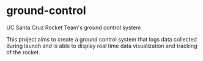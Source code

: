 # ground-control
UC Santa Cruz Rocket Team's ground control system

This project aims to create a ground control system that logs data collected during launch and is able to display real time data visualization and tracking of the rocket.
